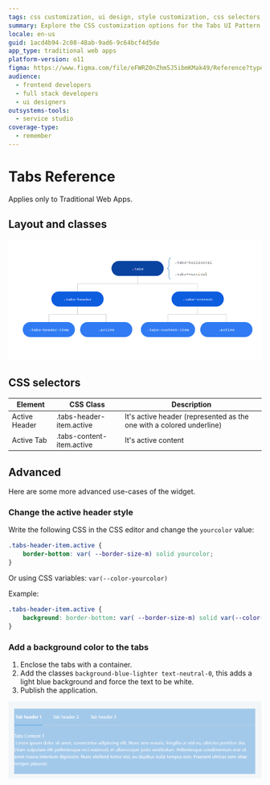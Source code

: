 ```yaml
---
tags: css customization, ui design, style customization, css selectors, web development
summary: Explore the CSS customization options for the Tabs UI Pattern in OutSystems 11 (O11) for Traditional Web Apps.
locale: en-us
guid: 1acd4b94-2c08-48ab-9ad6-9c64bcf4d5de
app_type: traditional web apps
platform-version: o11
figma: https://www.figma.com/file/eFWRZ0nZhm5J5ibmKMak49/Reference?type=design&node-id=615%3A581&mode=design&t=Cx8ecjAITJrQMvRn-1
audience:
  - frontend developers
  - full stack developers
  - ui designers
outsystems-tools:
  - service studio
coverage-type:
  - remember
---
```


# Tabs Reference

<div class="info" markdown="1">

Applies only to Traditional Web Apps.

</div>

## Layout and classes

![Diagram showing the layout and classes of the Tabs UI Pattern in a traditional web app](images/tabs-5-diag.png "Tabs Layout Diagram")

## CSS selectors

| **Element** |  **CSS Class** |  **Description**  |
| ---|---|---  
| Active Header |  .tabs-header-item.active |  It's active header (represented as the one with a colored underline)  |
| Active Tab  |  .tabs-content-item.active  |  It's active content  |
  
## Advanced

Here are some more advanced use-cases of the widget.

### Change the active header style

Write the following CSS in the CSS editor and change the `yourcolor` value:

```css
.tabs-header-item.active {
    border-bottom: var( --border-size-m) solid yourcolor;
}
```

Or using CSS variables: `var(--color-yourcolor)`

Example:

```css
.tabs-header-item.active {
    background: border-bottom: var( --border-size-m) solid var(--color-red)
}
```

### Add a background color to the tabs

1. Enclose the tabs with a container.
1. Add the classes `background-blue-lighter text-neutral-0`, this adds a light blue background and force the text to be white.
1. Publish the application.

![Example of tabs with a custom active header style and a light blue background color](images/tabs-6.png "Styled Tabs Example")
